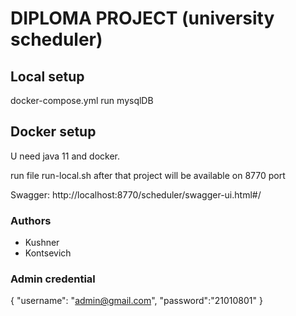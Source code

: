 # DIPLOMA PROJECT (university scheduler)

## Local setup
docker-compose.yml run mysqlDB

## Docker setup
U need java 11 and docker.

run file run-local.sh after that project will be available on 8770 port

Swagger: http://localhost:8770/scheduler/swagger-ui.html#/

### Authors
* Kushner
* Kontsevich


### Admin credential
{
"username": "admin@gmail.com",
"password":"21010801"
}